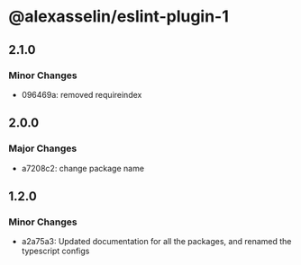 # @alexasselin/eslint-plugin-1

## 2.1.0

### Minor Changes

- 096469a: removed requireindex

## 2.0.0

### Major Changes

- a7208c2: change package name

## 1.2.0

### Minor Changes

- a2a75a3: Updated documentation for all the packages, and renamed the typescript configs
